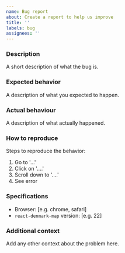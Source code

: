 ```yaml
---
name: Bug report
about: Create a report to help us improve
title: ''
labels: bug
assignees: ''
---
```


### Description

A short description of what the bug is.

### Expected behavior

A description of what you expected to happen.

### Actual behaviour

A description of what actually happened.

### How to reproduce

Steps to reproduce the behavior:

1. Go to '...'
2. Click on '....'
3. Scroll down to '....'
4. See error

### Specifications

- Browser: [e.g. chrome, safari]
- `react-denmark-map` version: [e.g. 22]

### Additional context

Add any other context about the problem here.
